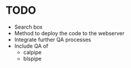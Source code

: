 # TODO

* Search box
* Method to deploy the code to the webserver
* Integrate further QA processes
* Include QA of
    * calpipe
    * blspipe
